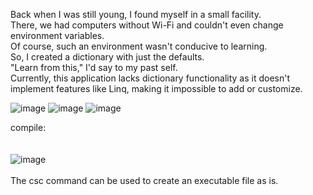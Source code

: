 Back when I was still young, I found myself in a small facility. <br>
There, we had computers without Wi-Fi and couldn't even change environment variables.<br>
Of course, such an environment wasn't conducive to learning. <br>
So, I created a dictionary with just the defaults. <br>
"Learn from this," I'd say to my past self. <br>
Currently, this application lacks dictionary functionality as it doesn't implement features like Linq, making it impossible to add or customize.<br> 

![image](https://github.com/matahino/Custom-Dictionary/assets/96413690/9e7da90f-9887-49fb-b9bc-f057a98ae3d0)
![image](https://github.com/matahino/Custom-Dictionary/assets/96413690/55dddcc3-2a6c-4889-b2aa-b90ccda456eb)
![image](https://github.com/matahino/Custom-Dictionary/assets/96413690/aaa6cb38-5311-45ae-88be-85f5575226a0)

compile:<br><br><br>
![image](https://github.com/matahino/Custom-Dictionary/assets/96413690/208199c0-e434-4f9e-834a-5de992c5d46f)
<br><br>
The csc command can be used to create an executable file as is.
